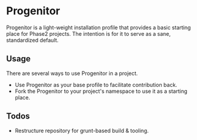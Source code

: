 # Progenitor

Progenitor is a light-weight installation profile that provides a basic starting
place for Phase2 projects. The intention is for it to serve as a sane, standardized
default.

## Usage

There are several ways to use Progenitor in a project.

* Use Progenitor as your base profile to facilitate contribution back.
* Fork the Progenitor to your project's namespace to use it as a starting place.

## Todos

* Restructure repository for grunt-based build & tooling.
